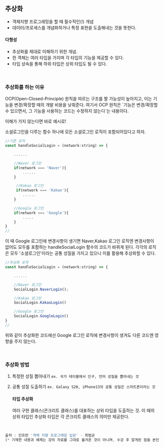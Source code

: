 ## 추상화

- 객체지향 프로그래밍을 할 때 필수적인(!) 개념
- 데이터/프로세스를 개념화하거나 특정 표현을 도출해내는 것을 뜻한다.

#### 다형성

- 추상화를 제대로 이해하기 위한 개념.
- 한 객체는 여러 타입을 가지며 각 타입의 기능을 제공할 수 있다.
- 타입 상속을 통해 하위 타입은 상위 타입도 될 수 있다.

<br />

### 추상화를 하는 이유

<p>OCP(Open-Closed-Principle) 원칙을 따르는 구조를 짤 가능성이 높아지고, 이는 기능을 변경/확장할 때의 개발 비용을 낮춰준다.
여기서 OCP 원칙은 `기능은 변경/확장할 수 있으면서, 그 기능을 사용하는 코드는 수정하지 않는다`는 내용이다.</p>

<p>이해가 가지 않는다면 바로 예시로!

소셜로그인을 다루는 함수 하나에 모든 소셜로그인 로직이 포함되어있다고 하자.</p>

```javascript
//기존 로직
const handleSocialLogin = (network:string) => {

    ......

    //Naver 로그인
    if(network === 'Naver'){
        ......
    }

     //Kakao 로그인
     if(network === 'Kakao'){
        ......
    }

    //Google 로그인
    if(network === 'Google'){
        .....
    }
}
//
```

<p>이 때 Google 로그인에 변경사항이 생기면 Naver,Kakao 로그인 로직엔 변경사항이 없어도 모두를 포함하는 handleSocialLogin 함수의 코드가 바뀌게 된다.
각각의 로직은 모두 '소셜로그인'이라는 공통 성질을 가지고 있으니 이를 활용해 추상화할 수 있다.</p>

```javascript
//추상화 로직
const handleSocialLogin = (network:string) => {

    ......

    //Naver 로그인
    SocialLogin.NaverLogin();

    //Kakao 로그인
    SocialLogin.KakaoLogin()

    //Google 로그인
    SocialLogin.GoogleLogin()
}
//
```

위와 같이 추상화한 코드에선 Google 로그인 로직에 변경사항이 생겨도 다른 코드엔 영향을 주지 않는다.

<br />

### 추상화 방법

1. 특정한 성질 뽑아내기
   `ex. 국가 테이블에서 인구, 언어 성질을 뽑아내는 것`
2. 공통 성질 도출하기
   `ex. Galaxy S20, iPhone13의 공통 성질은 스마트폰이라는 것`

   #### 타입 추상화

   여러 구현 클래스(콘크리트 클래스)를 대표하는 상위 타입을 도출하는 것.
   이 때의 상위 타입인 추상화 타입은 각 콘크리트 클래스의 의미만 제공한다.

<br />

```javascript
출처 : 인프런 '객체 지향 프로그래밍 입문' - 최범균
(* 기재한 내용과 예제는 강의 자료를 그대로 옮겨온 것이 아니며, 수강 후 알게된 점을 본인의 언어로 정리한 내용입니다. (개인학습용) )
```

